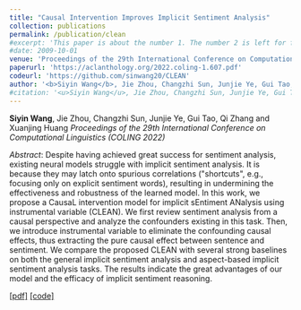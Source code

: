 ```yaml
---
title: "Causal Intervention Improves Implicit Sentiment Analysis"
collection: publications
permalink: /publication/clean
#excerpt: 'This paper is about the number 1. The number 2 is left for future work.'
#date: 2009-10-01
venue: 'Proceedings of the 29th International Conference on Computational Linguistics (COLING 2022)'
paperurl: 'https://aclanthology.org/2022.coling-1.607.pdf'
codeurl: 'https://github.com/sinwang20/CLEAN'
author: '<b>Siyin Wang</b>, Jie Zhou, Changzhi Sun, Junjie Ye, Gui Tao, Qi Zhang and Xuanjing Huang'
#citation: '<u>Siyin Wang</u>, Jie Zhou, Changzhi Sun, Junjie Ye, Gui Tao, Qi Zhang, Xuanjing Huang. (2009). &quot;Paper Title Number 1.&quot; <i>Journal 1</i>. 1(1).'
---
```


**Siyin Wang**, Jie Zhou, Changzhi Sun, Junjie Ye, Gui Tao, Qi Zhang and Xuanjing Huang
*Proceedings of the 29th International Conference on Computational Linguistics (COLING 2022)*

*Abstract*: Despite having achieved great success for sentiment analysis, existing neural models struggle with implicit sentiment analysis. It is because they may latch onto spurious correlations ("shortcuts", e.g., focusing only on explicit sentiment words), resulting in undermining the effectiveness and robustness of the learned model. In this work, we propose a CausaL intervention model for implicit sEntiment ANalysis using instrumental variable (CLEAN). We first review sentiment analysis from a causal perspective and analyze the confounders existing in this task. Then, we introduce instrumental variable to eliminate the confounding causal effects, thus extracting the pure causal effect between sentence and sentiment. We compare the proposed CLEAN with several strong baselines on both the general implicit sentiment analysis and aspect-based implicit sentiment analysis tasks. The results indicate the great advantages of our model and the efficacy of implicit sentiment reasoning.

[[pdf]](https://aclanthology.org/2022.coling-1.607.pdf) [[code]](https://github.com/sinwang20/CLEAN)

